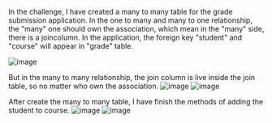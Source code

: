 In the challenge, I have created a many to many table for the grade submission application. In the one to many and many to one relationship, the "many" one should own the association, which mean in the "many" side, there is a joincolumn. In the application, the foreign key "student" and "course" will appear in "grade" table.

![image](https://github.com/JoeYeungCW/SpringBootDevelopmentBootcamp/assets/109426792/deeda742-3cc0-4b8f-bc78-5afc11ebd6e7)

But in the many to many relationship, the join column is live inside the join table, so no matter who own the association.
![image](https://github.com/JoeYeungCW/SpringBootDevelopmentBootcamp/assets/109426792/e9a46ef6-bf42-4f4e-8303-4505e5c4184d)
![image](https://github.com/JoeYeungCW/SpringBootDevelopmentBootcamp/assets/109426792/16c55dfd-790c-4b63-acab-383541d7d374)

After create the many to many table, I have finish the methods of adding the student to course.
![image](https://github.com/JoeYeungCW/SpringBootDevelopmentBootcamp/assets/109426792/1e4d155c-c692-4803-a184-673fd6643e95)
![image](https://github.com/JoeYeungCW/SpringBootDevelopmentBootcamp/assets/109426792/2c147425-3255-464f-b24a-8939d1c895de)

